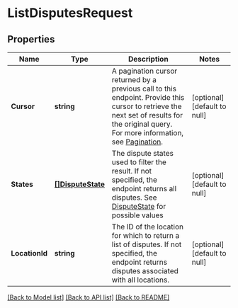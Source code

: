 # ListDisputesRequest

## Properties
Name | Type | Description | Notes
------------ | ------------- | ------------- | -------------
**Cursor** | **string** | A pagination cursor returned by a previous call to this endpoint. Provide this cursor to retrieve the next set of results for the original query. For more information, see [Pagination](https://developer.squareup.com/docs/build-basics/common-api-patterns/pagination). | [optional] [default to null]
**States** | [**[]DisputeState**](DisputeState.md) | The dispute states used to filter the result. If not specified, the endpoint returns all disputes. See [DisputeState](#type-disputestate) for possible values | [optional] [default to null]
**LocationId** | **string** | The ID of the location for which to return a list of disputes. If not specified, the endpoint returns disputes associated with all locations. | [optional] [default to null]

[[Back to Model list]](../README.md#documentation-for-models) [[Back to API list]](../README.md#documentation-for-api-endpoints) [[Back to README]](../README.md)

